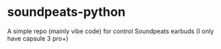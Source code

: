 # soundpeats-python
A simple repo (mainly vibe code) for control Soundpeats earbuds (I only have capsule 3 pro+)
